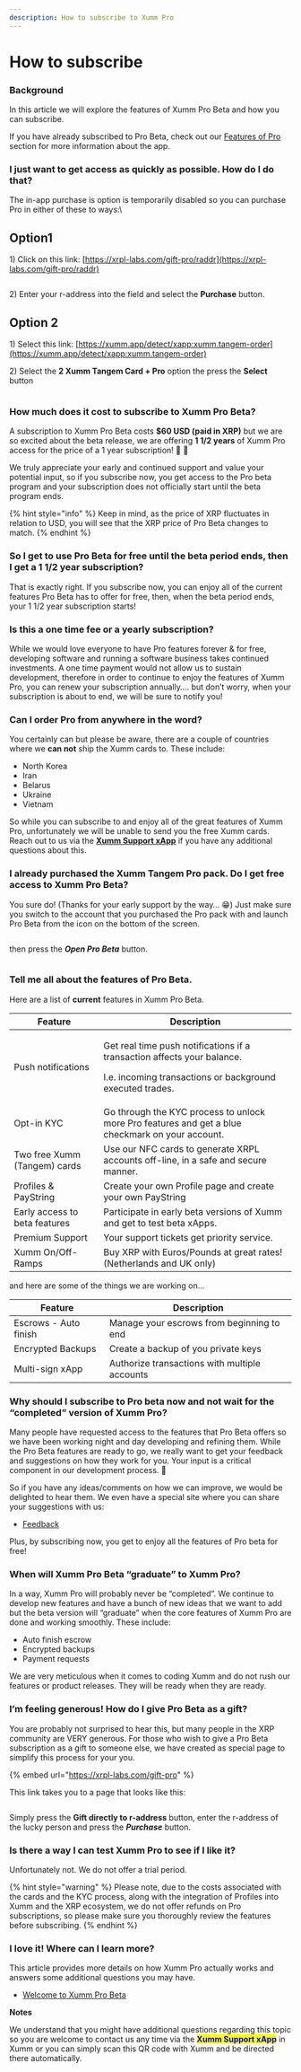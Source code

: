 ```yaml
---
description: How to subscribe to Xumm Pro
---
```


# How to subscribe

### **Background**

In this article we will explore the features of Xumm Pro Beta and how you can subscribe.

If you have already subscribed to Pro Beta, check out our [Features of Pro](features-of-pro.md) section for more information about the app.

### **I just want to get access as quickly as possible. How do I do that?**

The in-app purchase is option is temporarily disabled so you can purchase Pro in either of these to ways:\


## Option1

1\) Click on this link: [https://xrpl-labs.com/gift-pro/raddr](https://xrpl-labs.com/gift-pro/raddr)

<figure><img src="../.gitbook/assets/Gift Xumm Pro - 1.png" alt=""><figcaption></figcaption></figure>

2\) Enter your r-address into the field and select the **Purchase** button.

## Option 2

1\) Select this link: [https://xumm.app/detect/xapp:xumm.tangem-order](https://xumm.app/detect/xapp:xumm.tangem-order)

2\) Select the **2 Xumm Tangem Card + Pro** option the press the **Select** button&#x20;

<figure><img src="../.gitbook/assets/Tangem order -1.png" alt=""><figcaption></figcaption></figure>

### **How much does it cost to subscribe to Xumm Pro Beta?**

A subscription to Xumm Pro Beta costs **$60 USD (paid in XRP)** but we are so excited about the beta release, we are offering **1 1/2 years** of Xumm Pro access for the price of a 1 year subscription! 🎁 🥳&#x20;

We truly appreciate your early and continued support and value your potential input, so if you subscribe now, you get access to the Pro beta program and your subscription does not officially start until the beta program ends.

{% hint style="info" %}
Keep in mind, as the price of XRP fluctuates in relation to USD, you will see that the XRP price of Pro Beta changes to match.
{% endhint %}

### **So I get to use Pro Beta for free until the beta period ends, then I get a 1 1/2 year subscription?**

That is exactly right. If you subscribe now, you can enjoy all of the current features Pro Beta has to offer for free, then, when the beta period ends, your 1 1/2 year subscription starts!

### **Is this a one time fee or a yearly subscription?**

While we would love everyone to have Pro features forever & for free, developing software and running a software business takes continued investments. A one time payment would not allow us to sustain development, therefore in order to continue to enjoy the features of Xumm Pro, you can renew your subscription annually…. but don’t worry, when your subscription is about to end, we will be sure to notify you!

### **Can I order Pro from anywhere in the word?**

You certainly can but please be aware, there are a couple of countries where we **can not** ship the Xumm cards to. These include:

* North Korea
* Iran
* Belarus
* Ukraine
* Vietnam

So while you can subscribe to and enjoy all of the great features of Xumm Pro, unfortunately we will be unable to send you the free Xumm cards.  Reach out to us via the [**Xumm Support xApp**](https://xumm.app/detect/xapp:xumm.support) if you have any additional questions about this.

### **I already purchased the Xumm Tangem Pro pack.** **Do I get free access to Xumm Pro Beta?**

You sure do! (Thanks for your early support by the way… 😁) Just make sure you switch to the account that you purchased the Pro pack with and launch Pro Beta from the icon on the bottom of the screen.

<figure><img src="../.gitbook/assets/Pro - 1.png" alt=""><figcaption></figcaption></figure>

then press the _**Open Pro Beta**_ button.

<figure><img src="../.gitbook/assets/Pro - 2.png" alt=""><figcaption></figcaption></figure>

### **Tell me all about the features of Pro Beta.**

Here are a list of **current** features in Xumm Pro Beta.

| Feature                       | Description                                                                                                                                     |
| ----------------------------- | ----------------------------------------------------------------------------------------------------------------------------------------------- |
| Push notifications            | <p>Get real time push notifications if a transaction affects your balance. </p><p>I.e. incoming transactions or background executed trades.</p> |
| Opt-in KYC                    | Go through the KYC process to unlock more Pro features and get a blue checkmark on your account.                                                |
| Two free Xumm (Tangem) cards  | Use our NFC cards to generate XRPL accounts off-line, in a safe and secure manner.                                                              |
| Profiles & PayString          | Create your own Profile page and create your own PayString                                                                                      |
| Early access to beta features | Participate in early beta versions of Xumm and get to test beta xApps.                                                                          |
| Premium Support               | Your support tickets get priority service.                                                                                                      |
| Xumm On/Off-Ramps             | Buy XRP with Euros/Pounds at great rates! (Netherlands and UK only)                                                                             |

and here are some of the things we are working on…

| Feature               | Description                                   |
| --------------------- | --------------------------------------------- |
| Escrows - Auto finish | Manage your escrows from beginning to end     |
| Encrypted Backups     | Create a backup of you private keys           |
| Multi-sign xApp       | Authorize transactions with multiple accounts |



### **Why should I subscribe to Pro beta now and not wait for the “completed” version of Xumm Pro?**

Many people have requested access to the features that Pro Beta offers so we have been working night and day developing and refining them. While the Pro Beta features are ready to go, we really want to get your feedback and suggestions on how they work for you. Your input is a critical component in our development process. 🤗

So if you have any ideas/comments on how we can improve, we would be delighted to hear them. We even have a special site where you can share your suggestions with us:

* [Feedback](https://feedback.xumm.dev/)

Plus, by subscribing now, you get to enjoy all the features of Pro beta for free!

### **When will Xumm Pro Beta “graduate” to Xumm Pro?**

In a way, Xumm Pro will probably never be “completed”. We continue to develop new features and have a bunch of new ideas that we want to add but the beta version will “graduate” when the core features of Xumm Pro are done and working smoothly. These include:

* Auto finish escrow
* Encrypted backups
* Payment requests

We are very meticulous when it comes to coding Xumm and do not rush our features or product releases. They will be ready when they are ready.

### **I’m feeling generous! How do I give Pro Beta as a gift?**

You are probably not surprised to hear this, but many people in the XRP community are VERY generous. For those who wish to give a Pro Beta subscription as a gift to someone else, we have created as special page to simplify this process for your you.

{% embed url="https://xrpl-labs.com/gift-pro" %}

This link takes you to a page that looks like this:

<figure><img src="../.gitbook/assets/Gift Xumm Pro.png" alt=""><figcaption></figcaption></figure>

Simply press the **Gift directly to r-address** button, enter the r-address of the lucky person and press the _**Purchase**_ button.

### **Is there a way I can test Xumm Pro to see if I like it?**

Unfortunately not. We do not offer a trial period.

{% hint style="warning" %}
Please note, due to the costs associated with the cards and the KYC process, along with the integration of Profiles into Xumm and the XRP ecosystem, we do not offer refunds on Pro subscriptions, so please make sure you thoroughly review the features before subscribing.
{% endhint %}

### **I love it! Where can I learn more?**

This article provides more details on how Xumm Pro actually works and answers some additional questions you may have.

* [Welcome to Xumm Pro Beta](all-about-xumm-pro/welcome-to-xumm-pro-beta.md)

**Notes**

We understand that you might have additional questions regarding this topic so you are welcome to contact us any time via the <mark style="color:blue;">**Xumm Support xApp**</mark> in Xumm or you can simply scan this QR code with Xumm and be directed there automatically.

<figure><img src="../.gitbook/assets/Support banner Xumm.png" alt=""><figcaption></figcaption></figure>

